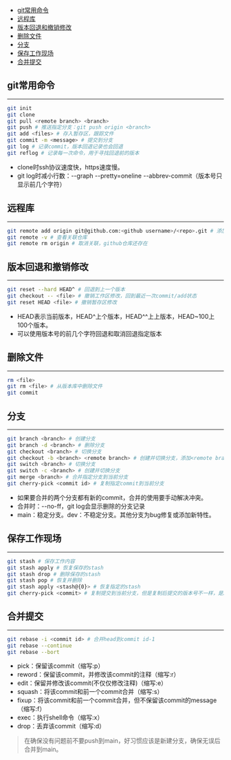 <!-- @import "[TOC]" {cmd="toc" depthFrom=1 depthTo=6 orderedList=false} -->

<!-- code_chunk_output -->

- [git常用命令](#git常用命令)
- [远程库](#远程库)
- [版本回退和撤销修改](#版本回退和撤销修改)
- [删除文件](#删除文件)
- [分支](#分支)
- [保存工作现场](#保存工作现场)
- [合并提交](#合并提交)

<!-- /code_chunk_output -->


## git常用命令
----
```bash
git init
git clone
git pull <remote branch> <branch>
git push # 推送指定分支：git push origin <branch>
git add <files> # 存入暂存区，跟踪文件
git commit -m <message> # 提交到分支
git log # 记录commit，版本回退记录也会回退
git reflog # 记录每一次命令，用于寻找回退前的版本
```

- clone时ssh协议速度快，https速度慢。
- git log时减小行数：--graph --pretty=oneline --abbrev-commit（版本号只显示前几个字符）


## 远程库
----
```bash
git remote add origin git@github.com:<github username>/<repo>.git # 添加远程库，命名为origin
git remote -v # 查看关联仓库
git remote rm origin # 取消关联，github仓库还存在
```


## 版本回退和撤销修改
----
```bash
git reset --hard HEAD^ # 回退到上一个版本
git checkout -- <file> # 撤销工作区修改，回到最近一次commit/add状态
git reset HEAD <file> # 撤销暂存区修改
```

- HEAD表示当前版本，HEAD^上个版本，HEAD^^上上版本，HEAD~100上100个版本。
- 可以使用版本号的前几个字符回退和取消回退指定版本


## 删除文件
----
```bash
rm <file>
git rm <file> # 从版本库中删除文件
git commit 
```


## 分支
----
```bash
git branch <branch> # 创建分支
git branch -d <branch> # 删除分支
git checkout <branch> # 切换分支
git checkout -b <branch> <remote branch> # 创建并切换分支，添加<remote branch>则复制远程分支到本地
git switch <branch> # 切换分支
git switch -c <branch> # 创建并切换分支
git merge <branch> # 合并指定分支到当前分支
git cherry-pick <commit id> # 复制指定commit到当前分支
```

- 如果要合并的两个分支都有新的commit，合并的使用要手动解决冲突。
- 合并时：--no-ff，git log会显示删除的分支记录
- main：稳定分支。dev：不稳定分支。其他分支为bug修复或添加新特性。

## 保存工作现场
----
```bash
git stash # 保存工作内容
git stash apply # 恢复保存的stash
git stash drop # 删除保存的stash
git stash pop # 恢复并删除
git stash apply <stash@{0}> # 恢复指定的stash
git cherry-pick <commit> # 复制提交到当前分支，但是复制后提交的版本号不一样，是2个提交
```

## 合并提交
----
```bash
git rebase -i <commit id> # 合并head到commit id-1
git rebase --continue
git rebase --bort
```

- pick：保留该commit（缩写:p）
- reword：保留该commit，并修改该commit的注释（缩写:r）
- edit：保留并修改该commit(不仅仅修改注释)（缩写:e）
- squash：将该commit和前一个commit合并（缩写:s）
- fixup：将该commit和前一个commit合并，但不保留该commit的message（缩写:f）
- exec：执行shell命令（缩写:x）
- drop：丢弃该commit（缩写:d）
>在确保没有问题前不要push到main，好习惯应该是新建分支，确保无误后合并到main。